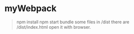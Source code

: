 # myWebpack

> npm install 
> npm start
> bundle some files in /dist
> there are /dist/index.html open it with browser.